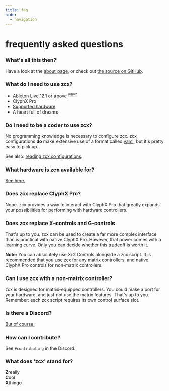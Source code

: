 ```yaml
---
title: faq
hide:
  - navigation
---
```


# frequently asked questions

### What's all this then?

Have a look at the [about page](/), or check out [the source on GitHub](https://www.github.com/odisfm/zcx-core).

### What do I need to use zcx?

* Ableton Live 12.1 or above <sup>[why?](/lessons/why-live-12)</sup>
* ClyphX Pro
* [Supported hardware](/tutorials/getting-started/installation#get-a-distribution)
* A heart full of dreams

### Do I need to be a coder to use zcx?

No programming knowledge is necessary to configure zcx. zcx configurations **do** make extensive use of a format called [yaml](/tutorials/getting-started/reading-zcx-configurations/#yaml), but it's pretty easy to pick up.

See also: [reading zcx configurations](/tutorials/getting-started/reading-zcx-configurations/).

### What hardware is zcx available for?

[See here.](/tutorials/getting-started/installation#get-a-distribution)

### Does zcx replace ClyphX Pro?

Nope. zcx provides a way to interact with ClyphX Pro that greatly expands your possibilities for performing with hardware controllers.

### Does zcx replace X-controls and G-controls

That's up to you. zcx can be used to create a far more complex interface than is practical with native ClyphX Pro. However, that power comes with a learning curve. Only you can decide whether this tradeoff is worth it.

**Note:** You can absolutely use X/G Controls alongside a zcx script. It is recommended that you use zcx for any matrix controllers, and native ClyphX Pro controls for non-matrix controllers.

### Can I use zcx with a non-matrix controller?

zcx is designed for matrix-equipped controllers. You could make a port for your hardware, and just not use the matrix features. That's up to you. Remember: each zcx script requires its own control surface slot.

### Is there a Discord?

[But of course.
](https://discord.zcxcore.com)

### How can I contribute?

See `#contributing` in the Discord.

### What does 'zcx' stand for?

**Z**really<br>
**C**ool<br>
**X**thingo
